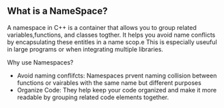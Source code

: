 ## What is a NameSpace?

A namespace in C++ is a container that allows you to group related variables,functions, and classes togther. It helps you avoid name conflicts by encapsulating these entitles in a name scop.e This is especially useuful in large programs or when integrating multiple libraries.

Why use Namespaces?
* Avoid naming conflifcts: Namespaces prvent naming collision between functions or vairables with the same name but different purposes
* Organize Code: They help keep your code organized and make it more readable by grouping related code elements together.